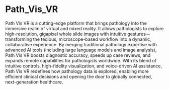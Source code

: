 # Path_Vis_VR

Path Vis VR is a cutting-edge platform that brings pathology into the immersive realm of virtual and mixed reality. It allows pathologists to explore high-resolution, gigapixel whole slide images with intuitive gestures—transforming the tedious, microscope-based workflow into a dynamic, collaborative experience. By merging traditional pathology expertise with advanced AI tools (including large language models and image analysis), Path Vis VR boosts diagnostic accuracy, speeds up case reviews, and expands remote capabilities for pathologists worldwide. With its blend of intuitive controls, high-fidelity visualization, and voice-driven AI assistance, Path Vis VR redefines how pathology data is explored, enabling more efficient clinical decisions and opening the door to globally connected, next-generation healthcare.
